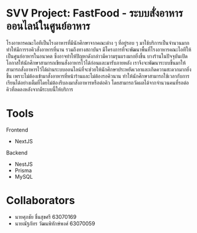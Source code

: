 # SVV Project: FastFood - ระบบสั่งอาหารออนไลน์ในศูนย์อาหาร
โรงอาหารคณะไอทีเป็นโรงอาหารที่มีนักศึกษาจากคณะต่าง ๆ ที่อยู่รอบ ๆ มาใช้บริการเป็นจำนวนมาก ทำให้มีการรอคิวสั่งอาหารที่นาน รวมถึงทางสถาบันฯ มีโครงการที่จะพัฒนาพื้นที่โรงอาหารคณะไอทีให้เป็นศูนย์อาหารในอนาคต ซึ่งอาจทำให้ปัญหาดังกล่าวมีความรุนแรงมากยิ่งขึ้น บางร้านในปัจจุบันเปิดโอกาสให้นักศึกษาสามารถเขียนสั่งอาหารไว้ได้ก่อนและมารับภายหลัง เราจึงจะพัฒนาระบบขึ้นมาให้สามารถสั่งอาหารไว้ได้ผ่านระบบออนไลน์ที่จะช่วยให้นักศึกษาประหยัดเวลาและเกิดความสะดวกมากยิ่งขึ้น เพราะไม่ต้องเข้ามาสั่งอาหารที่หน้าร้านและไม่ต้องรอคิวนาน ทำให้นักศึกษาสามารถใช้เวลากับการเรียนได้อย่างเต็มที่โดยไม่ต้องรีบลงมาสั่งอาหารหรือต่อคิว โดยสามารถวัดผลได้จากจำนวนคนที่รอต่อคิวที่ลดลงหลังจากมีระบบนี้ให้บริการ

# Tools
Frontend
- NextJS

Backend
- NestJS
- Prisma
- MySQL

# Collaborators
- นายศุภชัย ชื่นสุขศรี 63070169
- นายณัฐภัทร วัฒนพิทักษ์พงศ์ 63070059
